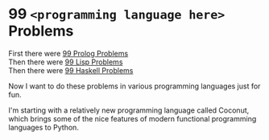 # 99 `<programming language here>` Problems

First there were [99 Prolog Problems](http://www.ic.unicamp.br/~meidanis/courses/mc336/2009s2/prolog/problemas/)  
Then there were [99 Lisp Problems](https://www.ic.unicamp.br/~meidanis/courses/mc336/2006s2/funcional/L-99_Ninety-Nine_Lisp_Problems.html)  
Then there were [99 Haskell Problems](https://wiki.haskell.org/H-99:_Ninety-Nine_Haskell_Problems)  

Now I want to do these problems in various programming languages just for fun.

I'm starting with a relatively new programming language called Coconut,
which brings some of the nice features of modern functional programming 
languages to Python.
